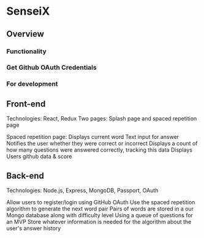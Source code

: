 # SenseiX

## Overview

### Functionality

### Get Github OAuth Credentials

### For development

## Front-end 

Technologies: React, Redux
Two pages: Splash page and spaced repetition page

Spaced repetition page:
Displays current word
Text input for answer
Notifies the user whether they were correct or incorrect
Displays a count of how many questions were answered correctly, tracking this data
Displays Users github data & score

## Back-end

Technologies: Node.js, Express, MongoDB, Passport, OAuth

Allow users to register/login using GitHub OAuth
Use the spaced repetition algorithm to generate the next word pair
Pairs of words are stored in a our Mongo database along with difficulty level
Using a queue of questions for an MVP
Store whatever information is needed for the algorithm about the user's answer history
